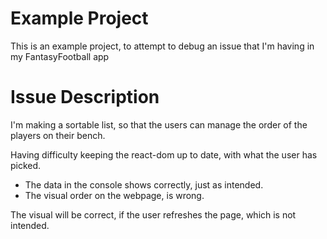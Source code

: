 
# Example Project
This is an example project, to attempt to debug an issue that I'm having in my FantasyFootball app

# Issue Description
I'm making a sortable list, so that the users can manage the order of the players on their bench.

Having difficulty keeping the react-dom up to date, with what the user has picked.
- The data in the console shows correctly, just as intended.
- The visual order on the webpage, is wrong.

The visual will be correct, if the user refreshes the page, which is not intended.

